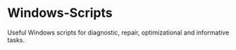 # Windows-Scripts
Useful Windows scripts for diagnostic, repair, optimizational and informative tasks.
